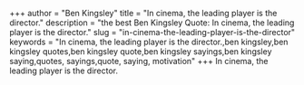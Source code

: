 +++
author = "Ben Kingsley"
title = "In cinema, the leading player is the director."
description = "the best Ben Kingsley Quote: In cinema, the leading player is the director."
slug = "in-cinema-the-leading-player-is-the-director"
keywords = "In cinema, the leading player is the director.,ben kingsley,ben kingsley quotes,ben kingsley quote,ben kingsley sayings,ben kingsley saying,quotes, sayings,quote, saying, motivation"
+++
In cinema, the leading player is the director.
